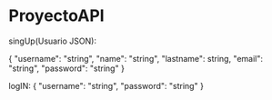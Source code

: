# ProyectoAPI

singUp(Usuario JSON):

{
  "username": "string",
  "name": "string",
  "lastname": string,
  "email": "string",
  "password": "string"
}

logIN:
{
  "username": "string",
  "password": "string"
}